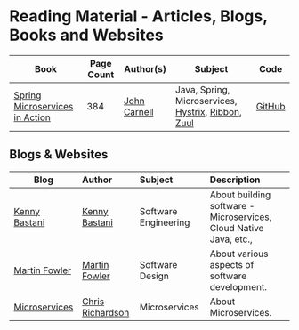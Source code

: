 # Reading Material - Articles, Blogs, Books and Websites

|Book|Page Count|Author(s)|Subject|Code|
|----------|------|------|------|------|
|<a href="https://www.manning.com/books/spring-microservices-in-action" target="_blank" >Spring Microservices in Action</a>|384|<a href="https://github.com/carnellj" target="_blank" >John Carnell</a>|Java, Spring, Microservices, <a href="https://github.com/Netflix/Hystrix" target="_blank" >Hystrix</a>, <a href="https://github.com/Netflix/ribbon" target="_blank" >Ribbon</a>, <a href="https://github.com/Netflix/zuul" target="_blank" >Zuul</a>|<a href="https://github.com/carnellj/spmia_overview" target="_blank" >GitHub</a>|

## Blogs & Websites

| Blog  	|      Author     	|      Subject     	|      Description     	|
|----------	|:------	|:------	|:------	|
|<a href="http://www.kennybastani.com/" target="_blank" >Kenny Bastani</a>|<a href="https://twitter.com/kennybastani" target="_blank" >Kenny Bastani</a>|Software Engineering|About building software - Microservices, Cloud Native Java, etc.,|
|<a href="https://martinfowler.com/" target="_blank" >Martin Fowler</a>|<a href="https://twitter.com/martinfowler" target="_blank" >Martin Fowler</a>|Software Design|About various aspects of software development.|
|<a href="https://microservices.io/" target="_blank" >Microservices</a>|<a href="https://twitter.com/crichardson" target="_blank" >Chris Richardson</a>|Microservices|About Microservices.|
